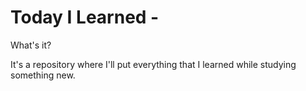 # Today I Learned - 
What's it?

It's a repository where I'll put everything that I learned while studying something new.
